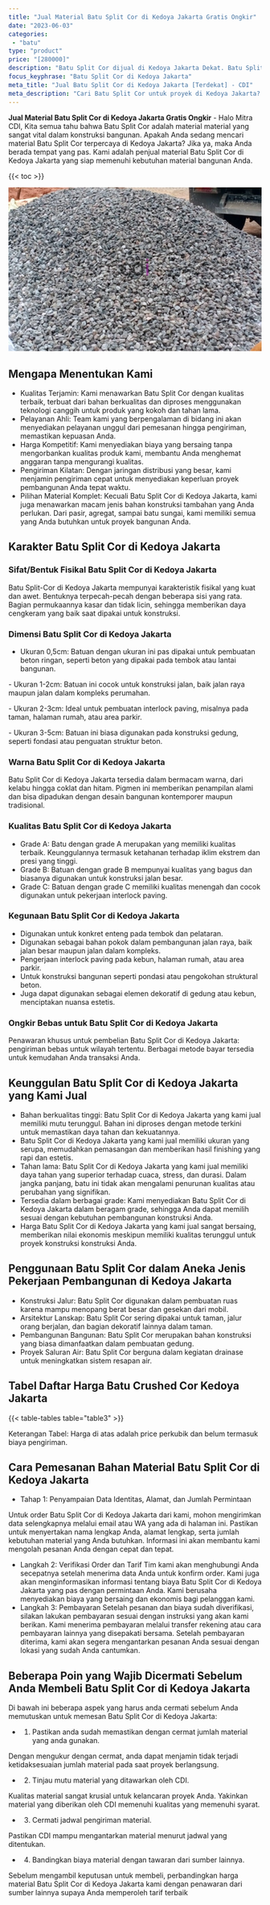 ```yaml
---
title: "Jual Material Batu Split Cor di Kedoya Jakarta Gratis Ongkir"
date: "2023-06-03"
categories:
 - "batu"
type: "product"
price: "[280000]"
description: "Batu Split Cor dijual di Kedoya Jakarta Dekat. Batu Split Cor ini sering dipakai dalam proyek konstruksi sebagai campuran beton yang berkualitas dan tahan lama. Kontak kami untuk mendapatkan informasi lebih lanjut."
focus_keyphrase: "Batu Split Cor di Kedoya Jakarta"
meta_title: "Jual Batu Split Cor di Kedoya Jakarta [Terdekat] - CDI"
meta_description: "Cari Batu Split Cor untuk proyek di Kedoya Jakarta? Kami memiliki Batu Split Cor berkualitas untuk material cor beton. Segera dapatkan penawaran terbaik."
---
```


**Jual Material Batu Split Cor di Kedoya Jakarta Gratis Ongkir** - Halo Mitra CDI, Kita semua tahu bahwa Batu Split Cor adalah material material yang sangat vital dalam konstruksi bangunan. Apakah Anda sedang mencari material Batu Split Cor terpercaya di Kedoya Jakarta? Jika ya, maka Anda berada tempat yang pas. Kami adalah penjual material Batu Split Cor di Kedoya Jakarta yang siap memenuhi kebutuhan material bangunan Anda.

{{< toc >}}

![Jual Material Batu Split Cor di Kedoya Jakarta Gratis Ongkir](/images/batu/batu-split-06.jpg)

## Mengapa Menentukan Kami

*   Kualitas Terjamin: Kami menawarkan Batu Split Cor dengan kualitas terbaik, terbuat dari bahan berkualitas dan diproses menggunakan teknologi canggih untuk produk yang kokoh dan tahan lama.
*   Pelayanan Ahli: Team kami yang berpengalaman di bidang ini akan menyediakan pelayanan unggul dari pemesanan hingga pengiriman, memastikan kepuasan Anda.
*   Harga Kompetitif: Kami menyediakan biaya yang bersaing tanpa mengorbankan kualitas produk kami, membantu Anda menghemat anggaran tanpa mengurangi kualitas.
*   Pengiriman Kilatan: Dengan jaringan distribusi yang besar, kami menjamin pengiriman cepat untuk menyediakan keperluan proyek pembangunan Anda tepat waktu.
*   Pilihan Material Komplet: Kecuali Batu Split Cor di Kedoya Jakarta, kami juga menawarkan macam jenis bahan konstruksi tambahan yang Anda perlukan. Dari pasir, agregat, sampai batu sungai, kami memiliki semua yang Anda butuhkan untuk proyek bangunan Anda.

## Karakter Batu Split Cor di Kedoya Jakarta

### Sifat/Bentuk Fisikal Batu Split Cor di Kedoya Jakarta

Batu Split-Cor di Kedoya Jakarta mempunyai karakteristik fisikal yang kuat dan awet. Bentuknya terpecah-pecah dengan beberapa sisi yang rata. Bagian permukaannya kasar dan tidak licin, sehingga memberikan daya cengkeram yang baik saat dipakai untuk konstruksi.

### Dimensi Batu Split Cor di Kedoya Jakarta

- Ukuran 0,5cm: Batuan dengan ukuran ini pas dipakai untuk pembuatan beton ringan, seperti beton yang dipakai pada tembok atau lantai bangunan.  

\- Ukuran 1-2cm: Batuan ini cocok untuk konstruksi jalan, baik jalan raya maupun jalan dalam kompleks perumahan.  

\- Ukuran 2-3cm: Ideal untuk pembuatan interlock paving, misalnya pada taman, halaman rumah, atau area parkir.  

\- Ukuran 3-5cm: Batuan ini biasa digunakan pada konstruksi gedung, seperti fondasi atau penguatan struktur beton.

### Warna Batu Split Cor di Kedoya Jakarta

Batu Split Cor di Kedoya Jakarta tersedia dalam bermacam warna, dari kelabu hingga coklat dan hitam. Pigmen ini memberikan penampilan alami dan bisa dipadukan dengan desain bangunan kontemporer maupun tradisional.

### Kualitas Batu Split Cor di Kedoya Jakarta

*   Grade A: Batu dengan grade A merupakan yang memiliki kualitas terbaik. Keunggulannya termasuk ketahanan terhadap iklim ekstrem dan presi yang tinggi.
*   Grade B: Batuan dengan grade B mempunyai kualitas yang bagus dan biasanya digunakan untuk konstruksi jalan besar.
*   Grade C: Batuan dengan grade C memiliki kualitas menengah dan cocok digunakan untuk pekerjaan interlock paving.

### Kegunaan Batu Split Cor di Kedoya Jakarta

*   Digunakan untuk konkret enteng pada tembok dan pelataran.
*   Digunakan sebagai bahan pokok dalam pembangunan jalan raya, baik jalan besar maupun jalan dalam kompleks.
*   Pengerjaan interlock paving pada kebun, halaman rumah, atau area parkir.
*   Untuk konstruksi bangunan seperti pondasi atau pengokohan struktural beton.
*   Juga dapat digunakan sebagai elemen dekoratif di gedung atau kebun, menciptakan nuansa estetis.

### Ongkir Bebas untuk Batu Split Cor di Kedoya Jakarta

Penawaran khusus untuk pembelian Batu Split Cor di Kedoya Jakarta: pengiriman bebas untuk wilayah tertentu. Berbagai metode bayar tersedia untuk kemudahan Anda transaksi Anda.

## Keunggulan Batu Split Cor di Kedoya Jakarta yang Kami Jual

*   Bahan berkualitas tinggi: Batu Split Cor di Kedoya Jakarta yang kami jual memiliki mutu terunggul. Bahan ini diproses dengan metode terkini untuk memastikan daya tahan dan kekuatannya.
*   Batu Split Cor di Kedoya Jakarta yang kami jual memiliki ukuran yang serupa, memudahkan pemasangan dan memberikan hasil finishing yang rapi dan estetis.
*   Tahan lama: Batu Split Cor di Kedoya Jakarta yang kami jual memiliki daya tahan yang superior terhadap cuaca, stress, dan durasi. Dalam jangka panjang, batu ini tidak akan mengalami penurunan kualitas atau perubahan yang signifikan.
*   Tersedia dalam berbagai grade: Kami menyediakan Batu Split Cor di Kedoya Jakarta dalam beragam grade, sehingga Anda dapat memilih sesuai dengan kebutuhan pembangunan konstruksi Anda.
*   Harga Batu Split Cor di Kedoya Jakarta yang kami jual sangat bersaing, memberikan nilai ekonomis meskipun memiliki kualitas terunggul untuk proyek konstruksi konstruksi Anda.

## Penggunaan Batu Split Cor dalam Aneka Jenis Pekerjaan Pembangunan di Kedoya Jakarta

*   Konstruksi Jalur: Batu Split Cor digunakan dalam pembuatan ruas karena mampu menopang berat besar dan gesekan dari mobil.
*   Arsitektur Lanskap: Batu Split Cor sering dipakai untuk taman, jalur orang berjalan, dan bagian dekoratif lainnya dalam taman.
*   Pembangunan Bangunan: Batu Split Cor merupakan bahan konstruksi yang biasa dimanfaatkan dalam pembuatan gedung.
*   Proyek Saluran Air: Batu Split Cor berguna dalam kegiatan drainase untuk meningkatkan sistem resapan air.

## Tabel Daftar Harga Batu Crushed Cor Kedoya Jakarta

{{< table-tables table="table3" >}}

Keterangan Tabel: Harga di atas adalah price perkubik dan belum termasuk biaya pengiriman.

## Cara Pemesanan Bahan Material Batu Split Cor di Kedoya Jakarta

*   Tahap 1: Penyampaian Data Identitas, Alamat, dan Jumlah Permintaan

Untuk order Batu Split Cor di Kedoya Jakarta dari kami, mohon mengirimkan data selengkapnya melalui email atau WA yang ada di halaman ini. Pastikan untuk menyertakan nama lengkap Anda, alamat lengkap, serta jumlah kebutuhan material yang Anda butuhkan. Informasi ini akan membantu kami mengolah pesanan Anda dengan cepat dan tepat.
*   Langkah 2: Verifikasi Order dan Tarif
Tim kami akan menghubungi Anda secepatnya setelah menerima data Anda untuk konfirm order. Kami juga akan menginformasikan informasi tentang biaya Batu Split Cor di Kedoya Jakarta yang pas dengan permintaan Anda. Kami berusaha menyediakan biaya yang bersaing dan ekonomis bagi pelanggan kami.
*   Langkah 3: Pembayaran
Setelah pesanan dan biaya sudah diverifikasi, silakan lakukan pembayaran sesuai dengan instruksi yang akan kami berikan. Kami menerima pembayaran melalui transfer rekening atau cara pembayaran lainnya yang disepakati bersama. Setelah pembayaran diterima, kami akan segera mengantarkan pesanan Anda sesuai dengan lokasi yang sudah Anda cantumkan.

## Beberapa Poin yang Wajib Dicermati Sebelum Anda Membeli Batu Split Cor di Kedoya Jakarta

Di bawah ini beberapa aspek yang harus anda cermati sebelum Anda memutuskan untuk memesan Batu Split Cor di Kedoya Jakarta:

*   1. Pastikan anda sudah memastikan dengan cermat jumlah material yang anda gunakan.

Dengan mengukur dengan cermat, anda dapat menjamin tidak terjadi ketidaksesuaian jumlah material pada saat proyek berlangsung.
*   2. Tinjau mutu material yang ditawarkan oleh CDI.

Kualitas material sangat krusial untuk kelancaran proyek Anda. Yakinkan material yang diberikan oleh CDI memenuhi kualitas yang memenuhi syarat.
*   3. Cermati jadwal pengiriman material.

Pastikan CDI mampu mengantarkan material menurut jadwal yang ditentukan.
*   4. Bandingkan biaya material dengan tawaran dari sumber lainnya.

Sebelum mengambil keputusan untuk membeli, perbandingkan harga material Batu Split Cor di Kedoya Jakarta kami dengan penawaran dari sumber lainnya supaya Anda memperoleh tarif terbaik